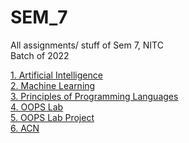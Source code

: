 # SEM_7
All assignments/ stuff of Sem 7, NITC</br>
Batch of 2022

[1. Artificial Intelligence](https://github.com/vasanthkumar18/SEM_7/tree/main/AI) </br>
[2. Machine Learning](https://github.com/vasanthkumar18/SEM_7/tree/main/ML) </br>
[3. Principles of Programming Languages](https://github.com/vasanthkumar18/SEM_7/tree/main/PPL) </br>
[4. OOPS Lab](https://github.com/vasanthkumar18/OOPS_Lab) </br>
[5. OOPS Lab Project](https://github.com/vasanthkumar18/Restaurant-Billing-Management-System) </br>
[6. ACN](https://github.com/vasanthkumar18/SEM_7/tree/main/ACN)</br>
